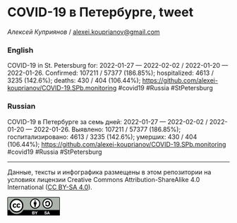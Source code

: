 COVID-19 в Петербурге, tweet
============================

*Алексей Куприянов* /
<a href="mailto:alexei.kouprianov@gmail.com" class="email">alexei.kouprianov@gmail.com</a>

### English

COVID-19 in St. Petersburg for: 2022-01-27 — 2022-02-02 / 2022-01-20 —
2022-01-26. Сonfirmed: 107211 / 57377 (186.85%); hospitalized: 4613 /
3235 (142.6%); deaths: 430 / 404 (106.44%);
<a href="https://github.com/alexei-kouprianov/COVID-19.SPb.monitoring" class="uri">https://github.com/alexei-kouprianov/COVID-19.SPb.monitoring</a>
\#covid19 \#Russia \#StPetersburg

### Russian

COVID-19 в Петербурге за семь дней: 2022-01-27 — 2022-02-02 / 2022-01-20
— 2022-01-26. Выявлено: 107211 / 57377 (186.85%); госпитализировано:
4613 / 3235 (142.6%); умерших: 430 / 404 (106.44%);
<a href="https://github.com/alexei-kouprianov/COVID-19.SPb.monitoring" class="uri">https://github.com/alexei-kouprianov/COVID-19.SPb.monitoring</a>
\#covid19 \#Russia \#StPetersburg

------------------------------------------------------------------------

Данные, тексты и инфографика размещены в этом репозитории на условиях
лицензии Creative Commons Attribution-ShareAlike 4.0 International ([CC
BY-SA 4.0](https://creativecommons.org/licenses/by-sa/4.0/)).

![](../misc/CC-BY-SA-icon.png "CC-BY-SA")
